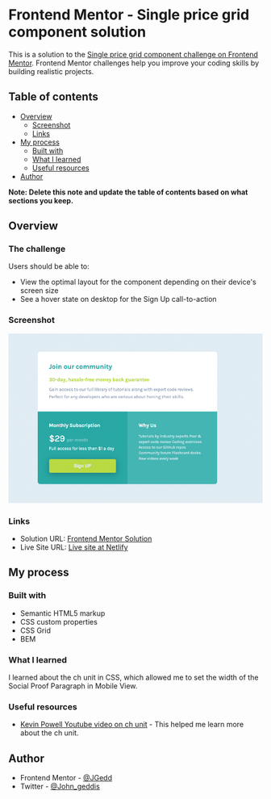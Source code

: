 # Frontend Mentor - Single price grid component solution

This is a solution to the [Single price grid component challenge on Frontend Mentor](https://www.frontendmentor.io/challenges/single-price-grid-component-5ce41129d0ff452fec5abbbc). Frontend Mentor challenges help you improve your coding skills by building realistic projects.

## Table of contents

- [Overview](#overview)
  - [Screenshot](#screenshot)
  - [Links](#links)
- [My process](#my-process)
  - [Built with](#built-with)
  - [What I learned](#what-i-learned)
  - [Useful resources](#useful-resources)
- [Author](#author)

**Note: Delete this note and update the table of contents based on what sections you keep.**

## Overview

### The challenge

Users should be able to:

- View the optimal layout for the component depending on their device's screen size
- See a hover state on desktop for the Sign Up call-to-action

### Screenshot

![Desktop Screenshot](./screenshot/desktop-screenshot.png)

### Links

- Solution URL: [Frontend Mentor Solution](https://www.frontendmentor.io/solutions/single-price-grid-component-Ox_46SgUBF)
- Live Site URL: [Live site at Netlify](https://single-price-grid-d8d400.netlify.app/)

## My process

### Built with

- Semantic HTML5 markup
- CSS custom properties
- CSS Grid
- BEM

### What I learned

I learned about the ch unit in CSS, which allowed me to set the width of the Social Proof Paragraph in Mobile View.

### Useful resources

- [Kevin Powell Youtube video on ch unit](https://www.youtube.com/watch?v=dgbFtMBOMlA) - This helped me learn more about the ch unit.

## Author

- Frontend Mentor - [@JGedd](https://www.frontendmentor.io/profile/JGedd)
- Twitter - [@John_geddis](https://twitter.com/john_geddis)
